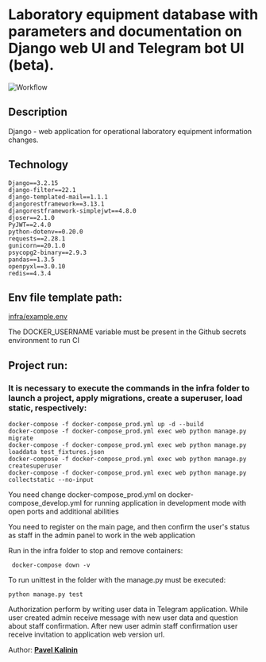 # Laboratory equipment database with parameters and documentation on Django web UI and Telegram bot UI (beta).

![Workflow](https://github.com/Pavelkalininn/laboratory_equipments/actions/workflows/main.yml/badge.svg)


## Description

Django - web application for operational laboratory equipment information changes.

## Technology

    Django==3.2.15
    django-filter==22.1
    django-templated-mail==1.1.1
    djangorestframework==3.13.1
    djangorestframework-simplejwt==4.8.0
    djoser==2.1.0
    PyJWT==2.4.0
    python-dotenv==0.20.0
    requests==2.28.1
    gunicorn==20.1.0
    psycopg2-binary==2.9.3
    pandas==1.3.5
    openpyxl==3.0.10
    redis==4.3.4

## Env file template path: 

[infra/example.env](./infra/example.env)

The DOCKER_USERNAME variable must be present in the Github secrets environment to run CI

## Project run:

### It is necessary to execute the commands in the infra folder to launch a project, apply migrations, create a superuser, load static, respectively:
    
    docker-compose -f docker-compose_prod.yml up -d --build
    docker-compose -f docker-compose_prod.yml exec web python manage.py migrate
    docker-compose -f docker-compose_prod.yml exec web python manage.py loaddata test_fixtures.json
    docker-compose -f docker-compose_prod.yml exec web python manage.py createsuperuser
    docker-compose -f docker-compose_prod.yml exec web python manage.py collectstatic --no-input

You need change docker-compose_prod.yml on docker-compose_develop.yml for running application in development mode with open ports and additional abilities

You need to register on the main page, and then confirm the user's status as staff in the admin panel to work in the web application

Run in the infra folder to stop and remove containers:

     docker-compose down -v

To run unittest in the folder with the manage.py must be executed:

    python manage.py test

Authorization perform by writing user data in Telegram application.
While user created admin receive message with new user data and question about staff confirmation. 
After new user admin staff confirmation user receive invitation to application web version url.


Author: [__Pavel Kalinin__](https://github.com/Pavelkalininn)
